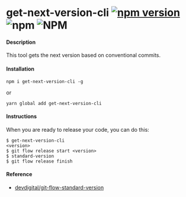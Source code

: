 # get-next-version-cli [![npm version](https://badge.fury.io/js/get-next-version-cli.svg)](https://badge.fury.io/js/get-next-version-cli) ![npm](https://img.shields.io/npm/dt/get-next-version-cli) ![NPM](https://img.shields.io/npm/l/get-next-version-cli)

#### Description
This tool gets the next version based on conventional commits.


#### Installation

```
npm i get-next-version-cli -g
```

or 
```
yarn global add get-next-version-cli
```
#### Instructions

When you are ready to release your code, you can do this:
```
$ get-next-version-cli
<version>
$ git flow release start <version>
$ standard-version
$ git flow release finish
```


#### Reference

- [devdigital/git-flow-standard-version](https://github.com/devdigital/git-flow-standard-version)
